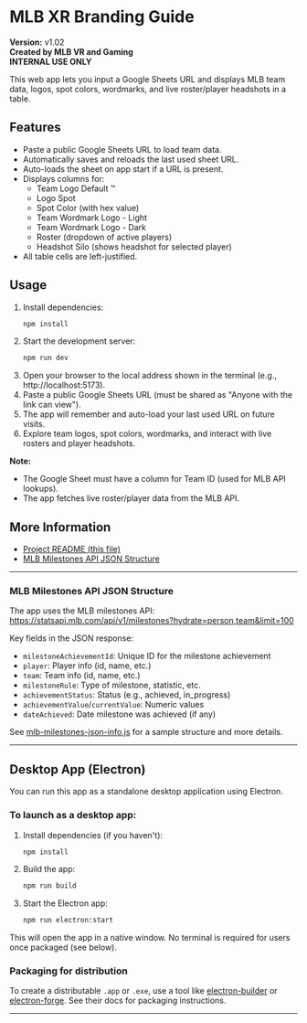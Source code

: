 # MLB XR Branding Guide

**Version:** v1.02  
**Created by MLB VR and Gaming**  
**INTERNAL USE ONLY**

This web app lets you input a Google Sheets URL and displays MLB team data, logos, spot colors, wordmarks, and live roster/player headshots in a table.

## Features
- Paste a public Google Sheets URL to load team data.
- Automatically saves and reloads the last used sheet URL.
- Auto-loads the sheet on app start if a URL is present.
- Displays columns for:
  - Team Logo Default ™
  - Logo Spot
  - Spot Color (with hex value)
  - Team Wordmark Logo - Light
  - Team Wordmark Logo - Dark
  - Roster (dropdown of active players)
  - Headshot Silo (shows headshot for selected player)
- All table cells are left-justified.

## Usage

1. Install dependencies:
   ```sh
   npm install
   ```
2. Start the development server:
   ```sh
   npm run dev
   ```
3. Open your browser to the local address shown in the terminal (e.g., http://localhost:5173).
4. Paste a public Google Sheets URL (must be shared as "Anyone with the link can view").
5. The app will remember and auto-load your last used URL on future visits.
6. Explore team logos, spot colors, wordmarks, and interact with live rosters and player headshots.

**Note:**
- The Google Sheet must have a column for Team ID (used for MLB API lookups).
- The app fetches live roster/player data from the MLB API.

## More Information

- [Project README (this file)](./README.md)
- [MLB Milestones API JSON Structure](./mlb-milestones-json-info.js)

---

### MLB Milestones API JSON Structure

The app uses the MLB milestones API:
https://statsapi.mlb.com/api/v1/milestones?hydrate=person,team&limit=100

Key fields in the JSON response:
- `milestoneAchievementId`: Unique ID for the milestone achievement
- `player`: Player info (id, name, etc.)
- `team`: Team info (id, name, etc.)
- `milestoneRule`: Type of milestone, statistic, etc.
- `achievementStatus`: Status (e.g., achieved, in_progress)
- `achievementValue`/`currentValue`: Numeric values
- `dateAchieved`: Date milestone was achieved (if any)

See [mlb-milestones-json-info.js](./mlb-milestones-json-info.js) for a sample structure and more details.

---

## Desktop App (Electron)

You can run this app as a standalone desktop application using Electron.

### To launch as a desktop app:

1. Install dependencies (if you haven't):
   ```sh
   npm install
   ```
2. Build the app:
   ```sh
   npm run build
   ```
3. Start the Electron app:
   ```sh
   npm run electron:start
   ```

This will open the app in a native window. No terminal is required for users once packaged (see below).

### Packaging for distribution
To create a distributable `.app` or `.exe`, use a tool like [electron-builder](https://www.electron.build/) or [electron-forge](https://www.electronforge.io/). See their docs for packaging instructions.

---
